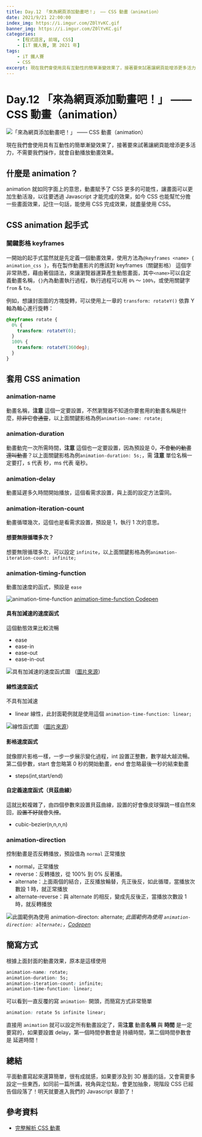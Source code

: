 ```yaml
---
title: Day.12 「來為網頁添加動畫吧！」 —— CSS 動畫（animation）
date: 2021/9/21 22:00:00
index_img: https://i.imgur.com/Z0lYvKC.gif
banner_img: https://i.imgur.com/Z0lYvKC.gif
categories:
    - [程式語言, 前端, CSS]
    - [iT 鐵人賽, 第 2021 年]
tags: 
    - iT 鐵人賽
    - CSS
excerpt: 現在我們會使用具有互動性的簡單漸變效果了，接著要來試著讓網頁能增添更多活力，不需要我們操作，就會自動播放動畫效果。
---
```


# Day.12 「來為網頁添加動畫吧！」 —— CSS 動畫（animation）

![「來為網頁添加動畫吧！」 —— CSS 動畫（animation）](https://i.imgur.com/Z0lYvKC.gif)

現在我們會使用具有互動性的簡單漸變效果了，接著要來試著讓網頁能增添更多活力，不需要我們操作，就會自動播放動畫效果。

## 什麼是 animation？

animation 就如同字面上的意思，動畫賦予了 CSS 更多的可能性，讓畫面可以更加生動活潑，以往要透過 Javascript 才能完成的效果，如今 CSS 也能幫忙分擔一些畫面效果，記住一句話，能使用 CSS 完成效果，就盡量使用 CSS。

## CSS animation 起手式

### 關鍵影格 keyframes

一開始的起手式當然就是先定義一個動畫效果，使用方法為`@keyframes <name> { animation_css }`，有在製作動畫影片的應該對 keyframes（關鍵影格） 這個字非常熟悉，藉由著個語法，來讓瀏覽器運算產生動態畫面，其中`<name>`可以自定義動畫名稱，`{}`內為動畫執行過程，執行過程可以用 `0%` ～ `100%`，或使用關鍵字 `from` & `to`。

例如，想讓封面圖的方塊旋轉，可以使用上一章的 `transform: rotateY()` 依靠 Y 軸為軸心進行旋轉：

```css
@keyframes rotate {
  0% {
    transform: rotateY(0);
  }
  100% {
    transform: rotateY(360deg);
  }
}
```

## 套用 CSS animation

### animation-name

動畫名稱，**注意** 這個一定要設置，不然瀏覽器不知道你要套用的動畫名稱是什麼，~~除非它會通靈~~，以上面關鍵影格為例`animation-name: rotate;`

### animation-duration

動畫動完一次所需時間，**注意** 這個也一定要設置，因為預設是 0，~~不會動的動畫還叫動畫~~？以上面關鍵影格為例`animation-duration: 5s;`，需 **注意** 單位名稱一定要打，s 代表 秒，ms 代表 毫秒。

### animation-delay

動畫延遲多久時間開始播放，這個看需求設置，與上面的設定方法雷同。

### animation-iteration-count

動畫循環幾次，這個也是看需求設置，預設是 1，執行 1 次的意思。

#### 想要無限循環多次？

想要無限循環多次，可以設定 `infinite`，以上面關鍵影格為例`animation-iteration-count: infinite;`

### animation-timing-function

動畫加速度的函式，預設是 `ease`

![animation-time-function](https://i.imgur.com/j0hxXeA.gif)
[animation-time-function Codepen](https://codepen.io/vsfvjiuv-the-typescripter/pen/vYZjYZQ?editors=0100)

#### 具有加減速的速度函式

這個動態效果比較流暢

- ease
- ease-in
- ease-out
- ease-in-out

![具有加減速的速度函式圖](https://www.oxxostudio.tw/img/articles/201803/css-animation-04.jpg)
（[圖片來源](https://www.oxxostudio.tw/articles/201803/css-animation.html)）

#### 線性速度函式

不具有加減速

- linear 線性，此封面範例就是使用這個 `animation-time-function: linear;`

![線性函式圖](https://www.oxxostudio.tw/img/articles/201803/css-animation-03.jpg)
（[圖片來源](https://www.oxxostudio.tw/articles/201803/css-animation.html)）

#### 影格速度函式

就像膠片影格一樣，一步一步展示變化過程，int 設置正整數，數字越大越流暢。
第二個參數，start 會忽略第 0 秒的開始動畫，end 會忽略最後一秒的結束動畫

- steps(int,start/end)

#### 自定義速度函式（貝茲曲線）

這就比較複雜了，由四個參數來設置貝茲曲線，設置的好會像皮球彈跳一樣自然來回，~~設置不好就會失控~~。

- cubic-bezier(n,n,n,n)

### animation-direction

控制動畫是否反轉播放，預設值為 `normal` 正常播放

- normal，正常播放
- reverse：反轉播放，從 100% 到 0% 反著播。
- alternate：上面兩個的結合，正反播放輪替，先正後反，如此循環，當播放次數設 1 時，就正常播放
- alternate-reverse：與 alternate 的相反，變成先反後正，當播放次數設 1 時，就反轉播放

![此圖範例為使用 animation-directon: alternate;](https://i.imgur.com/pBGvsjp.gif)
*此圖範例為使用 `animation-direction: alternate;`，[Codepen](https://codepen.io/vsfvjiuv-the-typescripter/pen/wvejaWj)*

## 簡寫方式

根據上面封面的動畫效果，原本是這樣使用

```css
animation-name: rotate;
animation-duration: 5s;
animation-iteration-count: infinite;
animation-time-function: linear;
```

可以看到一直反覆的寫 `animation-` 開頭，而簡寫方式非常簡單

```css
animation: rotate 5s infinite linear;
```

直接用 `animation` 就可以設定所有動畫設定了，需**注意** 動畫**名稱** 與 **時間** 是一定要寫的，如果要設置 delay，第一個時間參數會是 持續時間，第二個時間參數會是 延遲時間！

## 總結

平面動畫寫起來還算簡單，很有成就感，如果要涉及到 3D 層面的話，又會需要多設定一些東西，如同前一篇所講，視角與定位點，會更加抽象，現階段 CSS 已經告個段落了！明天就要進入我們的 Javascript 章節了！

## 參考資料

- [完整解析 CSS 動畫](https://www.oxxostudio.tw/articles/201803/css-animation.html)

